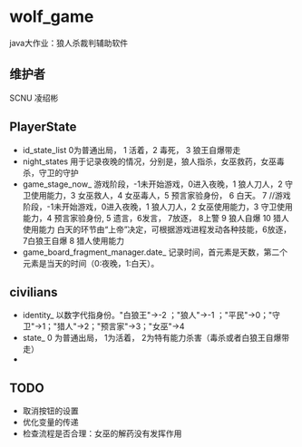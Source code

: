 # wolf_game
java大作业：狼人杀裁判辅助软件

## 维护者
SCNU 凌绍彬

## PlayerState
- id_state_list 0为普通出局， 1 活着，2 毒死， 3 狼王自爆带走
- night_states 用于记录夜晚的情况，分别是，狼人指杀，女巫救药，女巫毒杀，守卫的守护
- game_stage_now_ 游戏阶段，-1未开始游戏，0进入夜晚，1 狼人刀人，2 守卫使用能力，3 女巫救人，4 女巫毒人，5 预言家验身份， 6 白天。 7 //游戏阶段，-1未开始游戏，0进入夜晚，1 狼人刀人，2 女巫使用能力，3 守卫使用能力，4 预言家验身份, 5 遗言，6发言， 7放逐， 8上警 9 狼人自爆 10 猎人使用能力
  白天的环节由“上帝”决定，可根据游戏进程发动各种技能，6放逐， 7白狼王自爆 8 猎人使用能力
- game_board_fragment_manager.date_ 记录时间，首元素是天数，第二个元素是当天的时间（0:夜晚，1:白天）。

## civilians
- identity_ 以数字代指身份。"白狼王"->-2 ；"狼人"->-1 ；"平民"->0；"守卫"->1；"猎人"->2；"预言家"->3；"女巫"->4
- state_ 0 为普通出局， 1为活着， 2为特有能力杀害（毒杀或者白狼王自爆带走）
- 


## TODO
- 取消按钮的设置
- 优化变量的传递
- 检查流程是否合理：女巫的解药没有发挥作用